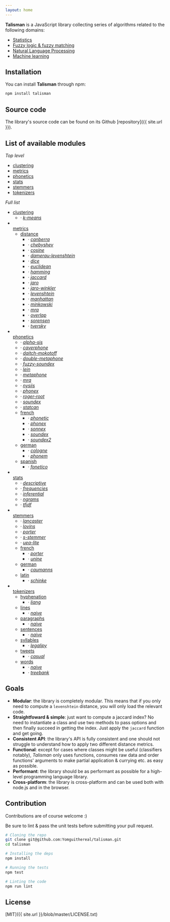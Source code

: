 ```yaml
---
layout: home
---
```


**Talisman** is a JavaScript library collecting series of algorithms related to the following domains:

* [Statistics](https://en.wikipedia.org/wiki/Statistics)
* [Fuzzy logic & fuzzy matching](https://en.wikipedia.org/wiki/Approximate_string_matching)
* [Natural Language Processing](https://en.wikipedia.org/wiki/Natural_language_processing)
* [Machine learning](https://en.wikipedia.org/wiki/Machine_learning)

## Installation

You can install **Talisman** through npm:

```bash
npm install talisman
```

## Source code

The library's source code can be found on its Github [repository]({{ site.url }}).

## List of available modules

*Top level*

<div class="modules-list">
  <ul>
    <li>
      <a href="{{ site.baseurl }}/clustering">clustering</a>
    </li>
    <li>
      <a href="{{ site.baseurl }}/metrics">metrics</a>
    </li>
    <li>
      <a href="{{ site.baseurl }}/phonetics">phonetics</a>
    </li>
    <li>
      <a href="{{ site.baseurl }}/stats">stats</a>
    </li>
    <li>
      <a href="{{ site.baseurl }}/stemmers">stemmers</a>
    </li>
    <li>
      <a href="{{ site.baseurl }}/tokenizers">tokenizers</a>
    </li>
  </ul>
</div>

*Full list*

<div class="modules-list">
  <ul>
    <li>
      <a href="{{ site.baseurl }}/clustering">clustering</a>
      <ul>
        <li>&middot; <em><a href="{{ site.baseurl }}/clustering#k-means">k-means</a></em></li>
      </ul>
    </li>
    <li>
      <br>
      <a href="{{ site.baseurl }}/metrics">metrics</a>
      <ul>
        <li>
          <a href="{{ site.baseurl }}/metrics/distance">distance</a>
          <ul>
            <li>&middot; <em><a href="{{ site.baseurl }}/metrics/distance#canberra">canberra</a></em></li>
            <li>&middot; <em><a href="{{ site.baseurl }}/metrics/distance#chebyshev">chebyshev</a></em></li>
            <li>&middot; <em><a href="{{ site.baseurl }}/metrics/distance#cosine">cosine</a></em></li>
            <li>&middot; <em><a href="{{ site.baseurl }}/metrics/distance#damerau-levenshtein">damerau-levenshtein</a></em></li>
            <li>&middot; <em><a href="{{ site.baseurl }}/metrics/distance#dice">dice</a></em></li>
            <li>&middot; <em><a href="{{ site.baseurl }}/metrics/distance#euclidean">euclidean</a></em></li>
            <li>&middot; <em><a href="{{ site.baseurl }}/metrics/distance#hamming">hamming</a></em></li>
            <li>&middot; <em><a href="{{ site.baseurl }}/metrics/distance#jaccard">jaccard</a></em></li>
            <li>&middot; <em><a href="{{ site.baseurl }}/metrics/distance#jaro">jaro</a></em></li>
            <li>&middot; <em><a href="{{ site.baseurl }}/metrics/distance#jaro-winkler">jaro-winkler</a></em></li>
            <li>&middot; <em><a href="{{ site.baseurl }}/metrics/distance#levenshtein">levenshtein</a></em></li>
            <li>&middot; <em><a href="{{ site.baseurl }}/metrics/distance#manhattan">manhattan</a></em></li>
            <li>&middot; <em><a href="{{ site.baseurl }}/metrics/distance#minkowski">minkowski</a></em></li>
            <li>&middot; <em><a href="{{ site.baseurl }}/metrics/distance#mra">mra</a></em></li>
            <li>&middot; <em><a href="{{ site.baseurl }}/metrics/distance#overlap">overlap</a></em></li>
            <li>&middot; <em><a href="{{ site.baseurl }}/metrics/distance#sorensen">sorensen</a></em></li>
            <li>&middot; <em><a href="{{ site.baseurl }}/metrics/distance#tversky">tversky</a></em></li>
          </ul>
        </li>
      </ul>
    </li>
    <li>
      <br>
      <a href="{{ site.baseurl }}/phonetics">phonetics</a>
      <ul>
        <li>&middot; <em><a href="{{ site.baseurl }}/phonetics#alpha-sis">alpha-sis</a></em></li>
        <li>&middot; <em><a href="{{ site.baseurl }}/phonetics#caverphone">caverphone</a></em></li>
        <li>&middot; <em><a href="{{ site.baseurl }}/phonetics#daitch-mokotoff">daitch-mokotoff</a></em></li>
        <li>&middot; <em><a href="{{ site.baseurl }}/phonetics#double-metaphone">double-metaphone</a></em></li>
        <li>&middot; <em><a href="{{ site.baseurl }}/phonetics#fuzzy-soundex">fuzzy-soundex</a></em></li>
        <li>&middot; <em><a href="{{ site.baseurl }}/phonetics#lein">lein</a></em></li>
        <li>&middot; <em><a href="{{ site.baseurl }}/phonetics#metaphone">metaphone</a></em></li>
        <li>&middot; <em><a href="{{ site.baseurl }}/phonetics#mra">mra</a></em></li>
        <li>&middot; <em><a href="{{ site.baseurl }}/phonetics#nysiis">nysiis</a></em></li>
        <li>&middot; <em><a href="{{ site.baseurl }}/phonetics#phonex">phonex</a></em></li>
        <li>&middot; <em><a href="{{ site.baseurl }}/phonetics#roger-root">roger-root</a></em></li>
        <li>&middot; <em><a href="{{ site.baseurl }}/phonetics#soundex">soundex</a></em></li>
        <li>&middot; <em><a href="{{ site.baseurl }}/phonetics#statcan">statcan</a></em></li>
        <li>
          <a href="{{ site.baseurl }}/phonetics/french">french</a>
          <ul>
            <li>&middot; <em><a href="{{ site.baseurl }}/phonetics/french#phonetic">phonetic</a></em></li>
            <li>&middot; <em><a href="{{ site.baseurl }}/phonetics/french#phonex">phonex</a></em></li>
            <li>&middot; <em><a href="{{ site.baseurl }}/phonetics/french#sonnex">sonnex</a></em></li>
            <li>&middot; <em><a href="{{ site.baseurl }}/phonetics/french#soundex">soundex</a></em></li>
            <li>&middot; <em><a href="{{ site.baseurl }}/phonetics/french#soundex2">soundex2</a></em></li>
          </ul>
        </li>
        <li>
          <a href="{{ site.baseurl }}/phonetics/german">german</a>
          <ul>
            <li>&middot; <em><a href="{{ site.baseurl }}/phonetics/german#cologne">cologne</a></em></li>
            <li>&middot; <em><a href="{{ site.baseurl }}/phonetics/german#phonem">phonem</a></em></li>
          </ul>
        </li>
        <li>
          <a href="{{ site.baseurl }}/phonetics/spanish">spanish</a>
          <ul>
            <li>&middot; <em><a href="{{ site.baseurl }}/phonetics/spanish#fonetico">fonetico</a></em></li>
          </ul>
        </li>
      </ul>
    </li>
    <li>
      <br>
      <a href="{{ site.baseurl }}/stats">stats</a>
      <ul>
        <li>&middot; <em><a href="{{ site.baseurl }}/stats/descriptive">descriptive</a></em></li>
        <li>&middot; <em><a href="{{ site.baseurl }}/stats/frequencies">frequencies</a></em></li>
        <li>&middot; <em><a href="{{ site.baseurl }}/stats/inferential">inferential</a></em></li>
        <li>&middot; <em><a href="{{ site.baseurl }}/stats/ngrams">ngrams</a></em></li>
        <li>&middot; <em><a href="{{ site.baseurl }}/stats/tfidf">tfidf</a></em></li>
      </ul>
    </li>
    <li>
      <br>
      <a href="{{ site.baseurl }}/stemmers">stemmers</a>
      <ul>
        <li>&middot; <em><a href="{{ site.baseurl }}/stemmers#lancaster">lancaster</a></em></li>
        <li>&middot; <em><a href="{{ site.baseurl }}/stemmers#lovins">lovins</a></em></li>
        <li>&middot; <em><a href="{{ site.baseurl }}/stemmers#porter">porter</a></em></li>
        <li>&middot; <em><a href="{{ site.baseurl }}/stemmers#s-stemmer">s-stemmer</a></em></li>
        <li>&middot; <em><a href="{{ site.baseurl }}/stemmers#uea-lite">uea-lite</a></em></li>
        <li>
          <a href="{{ site.baseurl }}/stemmers/french">french</a>
          <ul>
            <li>&middot; <em><a href="{{ site.baseurl }}/stemmers/french#porter">porter</a></em></li>
            <li>&middot; <em><a href="{{ site.baseurl }}/stemmers/french#unine">unine</a></em></li>
          </ul>
        </li>
        <li>
          <a href="{{ site.baseurl }}/stemmers/german">german</a>
          <ul>
            <li>&middot; <em><a href="{{ site.baseurl }}/stemmers/german#caumanns">caumanns</a></em></li>
          </ul>
        </li>
        <li>
          <a href="{{ site.baseurl }}/stemmers/latin">latin</a>
          <ul>
            <li>&middot; <em><a href="{{ site.baseurl }}/stemmers/latin#schinke">schinke</a></em></li>
          </ul>
        </li>
      </ul>
    </li>
    <li>
      <br>
      <a href="{{ site.baseurl }}/tokenizers">tokenizers</a>
      <ul>
        <li>
          <a href="{{ site.baseurl }}/tokenizers/hyphenation">hyphenation</a>
          <ul>
            <li>&middot; <em><a href="{{ site.baseurl }}/tokenizers/hyphenation#liang">liang</a></em></li>
          </ul>
        </li>
        <li>
          <a href="{{ site.baseurl }}/tokenizers/lines">lines</a>
          <ul>
            <li>&middot; <em><a href="{{ site.baseurl }}/tokenizers/lines#naive">naive</a></em></li>
          </ul>
        </li>
        <li>
          <a href="{{ site.baseurl }}/tokenizers/paragraphs">paragraphs</a>
          <ul>
            <li>&middot; <em><a href="{{ site.baseurl }}/tokenizers/paragraphs#naive">naive</a></em></li>
          </ul>
        </li>
        <li>
          <a href="{{ site.baseurl }}/tokenizers/sentences">sentences</a>
          <ul>
            <li>&middot; <em><a href="{{ site.baseurl }}/tokenizers/sentences#naive">naive</a></em></li>
          </ul>
        </li>
        <li>
          <a href="{{ site.baseurl }}/tokenizers/syllables">syllables</a>
          <ul>
            <li>&middot; <em><a href="{{ site.baseurl }}/tokenizers/syllables#legalipy">legalipy</a></em></li>
          </ul>
        </li>
        <li>
          <a href="{{ site.baseurl }}/tokenizers/tweets">tweets</a>
          <ul>
            <li>&middot; <em><a href="{{ site.baseurl }}/tokenizers/tweets#casual">casual</a></em></li>
          </ul>
        </li>
        <li>
          <a href="{{ site.baseurl }}/tokenizers/words">words</a>
          <ul>
            <li>&middot; <em><a href="{{ site.baseurl }}/tokenizers/words#naive">naive</a></em></li>
            <li>&middot; <em><a href="{{ site.baseurl }}/tokenizers/words#treebank">treebank</a></em></li>
          </ul>
        </li>
      </ul>
    </li>
  </ul>
</div>

## Goals

* **Modular**: the library is completely modular. This means that if you only need to compute a `levenshtein` distance, you will only load the relevant code.
* **Straightfoward & simple**: just want to compute a jaccard index? No need to instantiate a class and use two methods to pass options and then finally succeed in getting the index. Just apply the `jaccard` function and get going.
* **Consistent API**: the library's API is fully consistent and one should not struggle to understand how to apply two different distance metrics.
* **Functional**: except for cases where classes might be useful (classifiers notably), *Talisman* only uses functions, consumes raw data and order functions' arguments to make partial application & currying etc. as easy as possible.
* **Performant**: the library should be as performant as possible for a high-level programming language library.
* **Cross-platform**: the library is cross-platform and can be used both with node.js and in the browser.

## Contribution

Contributions are of course welcome :)

Be sure to lint & pass the unit tests before submitting your pull request.

```bash
# Cloning the repo
git clone git@github.com:Yomguithereal/talisman.git
cd talisman

# Installing the deps
npm install

# Running the tests
npm test

# Linting the code
npm run lint
```

## License

[MIT]({{ site.url }}/blob/master/LICENSE.txt)
